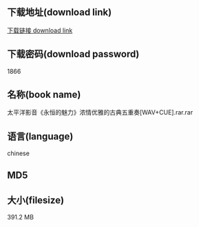 ## 下载地址(download link)
[下载链接 download link](https://tutu365.netlify.app/?s=%E5%A4%AA%E5%B9%B3%E6%B4%8B%E5%BD%B1%E9%9F%B3%E3%80%8A%E6%B0%B8%E6%81%92%E7%9A%84%E9%AD%85%E5%8A%9B%E3%80%8B%E6%B5%93%E6%83%85%E4%BC%98%E9%9B%85%E7%9A%84%E5%8F%A4%E5%85%B8%E4%BA%94%E9%87%8D%E5%A5%8F%5BWAV%2BCUE%5D.rar)

## 下载密码(download password)
1866

## 名称(book name)
太平洋影音《永恒的魅力》浓情优雅的古典五重奏[WAV+CUE].rar.rar

## 语言(language)
chinese

## MD5


## 大小(filesize)
391.2 MB
